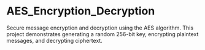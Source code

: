 # AES_Encryption_Decryption
Secure message encryption and decryption using the AES algorithm. This project demonstrates generating a random 256-bit key, encrypting plaintext messages, and decrypting ciphertext.
